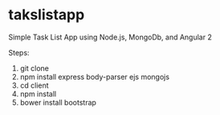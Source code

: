 # takslistapp
Simple Task List App using Node.js, MongoDb, and Angular 2

Steps:
1. git clone 
2. npm install express body-parser ejs mongojs
3. cd client
4. npm install
5. bower install bootstrap




